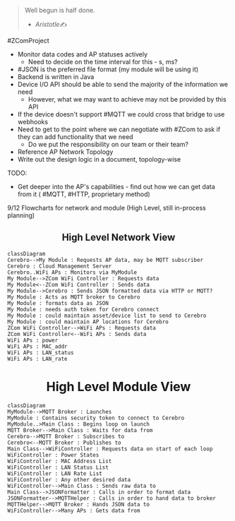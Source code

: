 > Well begun is half done.
>
> - <cite>Aristotle</cite>✍️

#ZComProject
- Monitor data codes and AP statuses actively
	- Need to decide on the time interval for this - s, ms?
- #JSON is the preferred file format (my module will be using it)
- Backend is written in Java
- Device I/O API should be able to send the majority of the information we need
	- However, what we may want to achieve may not be provided by this API
- If the device doesn't support #MQTT we could cross that bridge to use webhooks
- Need to get to the point where we can negotiate with #ZCom to ask if they can add functionality that we need
	- Do we put the responsibility on our team or their team?
- Reference AP Network Topology
- Write out the design logic in a document, topology-wise

TODO:
- Get deeper into the AP's capabilities - find out how we can get data from it ( #MQTT, #HTTP, proprietary method)

9/12 Flowcharts for network and module (High Level, still in-process planning)

<h2 align="center"> High Level Network View </h2>

```mermaid
classDiagram
Cerebro-->My Module : Requests AP data, may be MQTT subscriber
Cerebro : Cloud Management Server
Cerebro..WiFi APs : Monitors via MyModule
My Module-->ZCom WiFi Controller : Requests data
My Module<--ZCom WiFi Controller : Sends data
My Module-->Cerebro : Sends JSON formatted data via HTTP or MQTT?
My Module : Acts as MQTT broker to Cerebro
My Module : formats data as JSON
My Module : needs auth token for Cerebro connect
My Module : could maintain asset/device list to send to Cerebro
My Module : could maintain AP locations for Cerebro
ZCom WiFi Controller-->WiFi APs : Requests data
ZCom WiFi Controller<--WiFi APs : Sends data
WiFi APs : power
WiFi APs : MAC_addr
WiFi APs : LAN_status
WiFi APs : LAN_rate
```

<h1 align="center">High Level Module View</h1>

```mermaid
classDiagram
MyModule-->MQTT Broker : Launches
MyModule : Contains security token to connect to Cerebro
MyModule..>Main Class : Begins loop on launch
MQTT Broker-->Main Class : Waits for data from
Cerebro-->MQTT Broker : Subscribes to
Cerebro<--MQTT Broker : Publishes to
Main Class-->WiFiController : Requests data on start of each loop
WiFiController : Power States
WiFiController : MAC Address List
WiFiController : LAN Status List
WiFiController : LAN Rate List
WiFiController : Any other desired data
WiFiController-->Main Class : Sends raw data to
Main Class-->JSONFormatter : Calls in order to format data
JSONFormatter-->MQTTHelper : Calls in order to hand data to broker
MQTTHelper-->MQTT Broker : Hands JSON data to
WiFiController-->Many APs : Gets data from
```